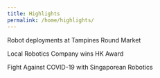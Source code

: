 ```yaml
---
title: Highlights
permalink: /home/highlights/
---
```

Robot deployments at Tampines Round Market

Local Robotics Company wins HK Award

Fight Against COVID-19 with Singaporean Robotics
